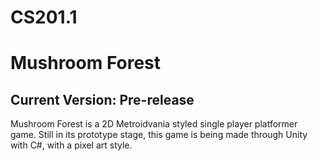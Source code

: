 # CS201.1
# Mushroom Forest

## Current Version: Pre-release


Mushroom Forest is a 2D Metroidvania styled single player platformer game. Still in its prototype stage, this game is being made through Unity with C#, with a pixel art style. 
